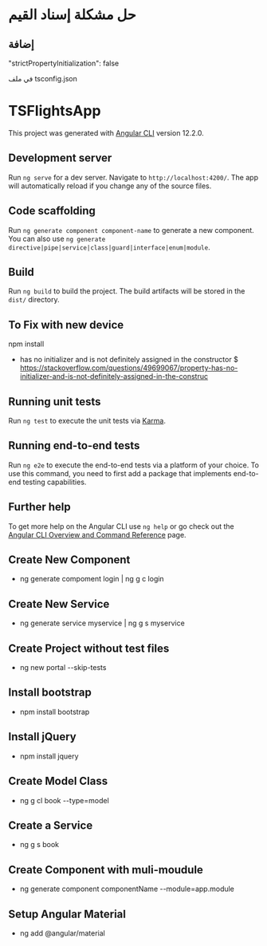 # حل مشكلة إسناد القيم
## إضافة
"strictPropertyInitialization": false

في ملف tsconfig.json 


# TSFlightsApp

This project was generated with [Angular CLI](https://github.com/angular/angular-cli) version 12.2.0.

## Development server

Run `ng serve` for a dev server. Navigate to `http://localhost:4200/`. The app will automatically reload if you change any of the source files.

## Code scaffolding

Run `ng generate component component-name` to generate a new component. You can also use `ng generate directive|pipe|service|class|guard|interface|enum|module`.

## Build

Run `ng build` to build the project. The build artifacts will be stored in the `dist/` directory.

## To Fix with new device
npm install

- has no initializer and is not definitely assigned in the constructor
$ https://stackoverflow.com/questions/49699067/property-has-no-initializer-and-is-not-definitely-assigned-in-the-construc



## Running unit tests

Run `ng test` to execute the unit tests via [Karma](https://karma-runner.github.io).

## Running end-to-end tests

Run `ng e2e` to execute the end-to-end tests via a platform of your choice. To use this command, you need to first add a package that implements end-to-end testing capabilities.

## Further help

To get more help on the Angular CLI use `ng help` or go check out the [Angular CLI Overview and Command Reference](https://angular.io/cli) page.

## Create New Component
- ng generate compoment login | ng g c login

## Create New Service
- ng generate service myservice | ng g s myservice

## Create Project without test files
- ng new portal --skip-tests

## Install bootstrap
- npm install bootstrap

## Install jQuery
- npm install jquery

## Create Model Class
- ng g cl book --type=model

## Create a Service
- ng g s book

## Create Component with muli-moudule
- ng generate component componentName --module=app.module

## Setup Angular Material
- ng add @angular/material


